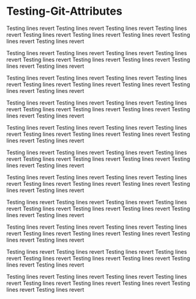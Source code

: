 # Testing-Git-Attributes

Testing lines revert
Testing lines revert
Testing lines revert
Testing lines revert
Testing lines revert
Testing lines revert
Testing lines revert
Testing lines revert
Testing lines revert

Testing lines revert
Testing lines revert
Testing lines revert
Testing lines revert
Testing lines revert
Testing lines revert
Testing lines revert
Testing lines revert
Testing lines revert

Testing lines revert
Testing lines revert
Testing lines revert
Testing lines revert
Testing lines revert
Testing lines revert
Testing lines revert
Testing lines revert
Testing lines revert

Testing lines revert
Testing lines revert
Testing lines revert
Testing lines revert
Testing lines revert
Testing lines revert
Testing lines revert
Testing lines revert
Testing lines revert

Testing lines revert
Testing lines revert
Testing lines revert
Testing lines revert
Testing lines revert
Testing lines revert
Testing lines revert
Testing lines revert
Testing lines revert

Testing lines revert
Testing lines revert
Testing lines revert
Testing lines revert
Testing lines revert
Testing lines revert
Testing lines revert
Testing lines revert
Testing lines revert

Testing lines revert
Testing lines revert
Testing lines revert
Testing lines revert
Testing lines revert
Testing lines revert
Testing lines revert
Testing lines revert
Testing lines revert

Testing lines revert
Testing lines revert
Testing lines revert
Testing lines revert
Testing lines revert
Testing lines revert
Testing lines revert
Testing lines revert
Testing lines revert

Testing lines revert
Testing lines revert
Testing lines revert
Testing lines revert
Testing lines revert
Testing lines revert
Testing lines revert
Testing lines revert
Testing lines revert

Testing lines revert
Testing lines revert
Testing lines revert
Testing lines revert
Testing lines revert
Testing lines revert
Testing lines revert
Testing lines revert
Testing lines revert

Testing lines revert
Testing lines revert
Testing lines revert
Testing lines revert
Testing lines revert
Testing lines revert
Testing lines revert
Testing lines revert
Testing lines revert